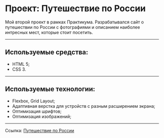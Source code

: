 # Проект: Путешествие по России

Мой второй проект в рамках Практикума. Разрабатывался сайт о путешествии по России с фотографиями и описанием наиболее интресных мест, которые стоит посетить.

---

## Используемые средства:
  - HTML 5;
  - CSS 3.

---

## Используемые технологии:
  - Flexbox, Grid Layout;
  - Адаптивная верстка для устройств с разным расширением экрана;
  - Оптимизация шрифтов;
  - Оптимизация изображений;


---

Ссылка: [Путешествие по России](https://smitt8.github.io/russian-travel/ "Жмак :-)") 